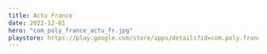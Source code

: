```yaml
---
title: Actu France
date: 2022-12-01
hero: "com_poly_france_actu_fr.jpg"
playstore: https://play.google.com/store/apps/details?id=com.poly.france_actu
---
```


